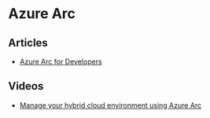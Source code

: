 # Azure Arc

## Articles
- [Azure Arc for Developers](https://techcommunity.microsoft.com/t5/itops-talk-blog/azure-arc-for-developers/ba-p/2561513)

## Videos
- [Manage your hybrid cloud environment using Azure Arc](https://channel9.msdn.com/Shows/IT-Ops-Talk/Manage-your-hybrid-cloud-environment-using-Azure-Arc)